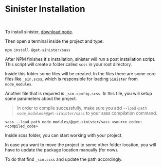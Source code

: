 # Sinister Installation

<br>

To install sinister, [download node](https://nodejs.org/en/).

Then open a terminal inside the project and type:

```
npm install @get-sinister/sass
```

After NPM finishes it's installation, sinister will run a post installation script. This script will create a folder called `scss` in your root directory.

Inside this folder some files will be created. In the files there are some core files like `_sin.scss`, which is responsible for loading `Sinister` from `node_modules`.

Another file that is required is `_sin.config.scss`. In this file, you will setup some parameters about the project.

> In order to compile successfully, make sure you add `--load-path node_modules/@get-sinister/sass` to your sass compilation command.

```
sass --load-path node_modules/@get-sinister/sass <source_code>:<compiled_code>
```

Inside scss folder, you can start working with your project.

In case you want to move the project to some other folder location, you will have to update the package location manually (for now).

To do that find `_sin.scss` and update the path accordingly.
